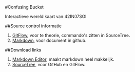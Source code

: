 #Confusing Bucket

Interactieve wereld kaart van 42IN07SOl

##Source control informatie

1. [GitFlow](http://danielkummer.github.io/git-flow-cheatsheet/), voor te theorie, commando's zitten in SourceTree.
2. [Markdown](http://daringfireball.net/projects/markdown/syntax), voor document in github.

##Download links
1. [Markdown Editor](http://pad.haroopress.com/user.html), maakt markdown heel makkelijk.
2. [SourceTree](http://www.sourcetreeapp.com/), voor GitHub en GitFlow. 
